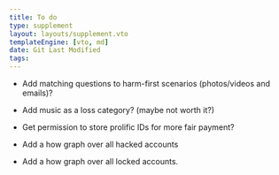 ```yaml
---
title: To do
type: supplement
layout: layouts/supplement.vto
templateEngine: [vto, md]
date: Git Last Modified
tags:
---
```


 - Add matching questions to harm-first scenarios (photos/videos and emails)?
 - Add music as a loss category? (maybe not worth it?)
 - Get permission to store prolific IDs for more fair payment?


 - Add a how graph over all hacked accounts
 - Add a how graph over all locked accounts.

